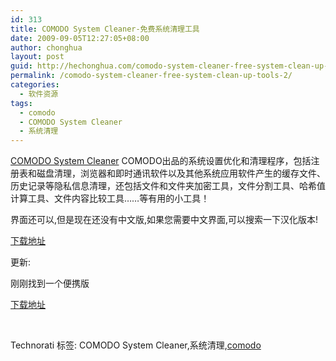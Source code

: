 ```yaml
---
id: 313
title: COMODO System Cleaner-免费系统清理工具
date: 2009-09-05T12:27:05+08:00
author: chonghua
layout: post
guid: http://hechonghua.com/comodo-system-cleaner-free-system-clean-up-tools-2/
permalink: /comodo-system-cleaner-free-system-clean-up-tools-2/
categories:
  - 软件资源
tags:
  - comodo
  - COMODO System Cleaner
  - 系统清理
---
```

<a href="http://system-cleaner.comodo.com/" target="_blank">COMODO System Cleaner</a> COMODO出品的系统设置优化和清理程序，包括注册表和磁盘清理，浏览器和即时通讯软件以及其他系统应用软件产生的缓存文件、历史记录等隐私信息清理，还包括文件和文件夹加密工具，文件分割工具、哈希值计算工具、文件内容比较工具……等有用的小工具！

<!--more-->

界面还可以,但是现在还没有中文版,如果您需要中文界面,可以搜索一下汉化版本!

<a href="http://forums.comodo.com/comodo_system_cleaner_fileregistryprivacy_cleaner/comodo_system_cleaner_201101586_public_release-t44795.0.html" target="_blank">下载地址</a>

更新:

刚刚找到一个便携版

<a href="http://www.versiontracker.com/dyn/moreinfo/win/10915446" target="_blank">下载地址</a>

&#160;

<div class="wlWriterEditableSmartContent" id="scid:0767317B-992E-4b12-91E0-4F059A8CECA8:b5a2cb5b-be8c-4775-9fda-5e0bcd2a68f8" style="padding-right: 0px; display: inline; padding-left: 0px; float: none; padding-bottom: 0px; margin: 0px; padding-top: 0px">
  Technorati 标签: COMODO System Cleaner,系统清理,<a href="http://technorati.com/tags/comodo" rel="tag">comodo</a>
</div>